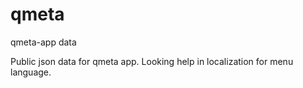 qmeta
=====

qmeta-app data

Public json data for qmeta app. Looking help in localization for menu language.
